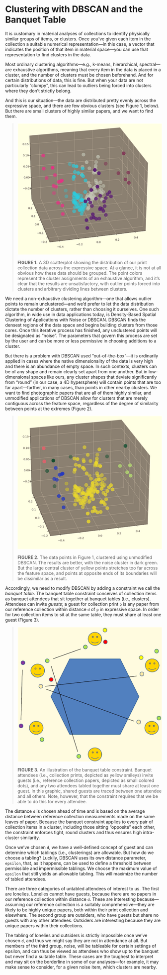 # Clustering with DBSCAN and the Banquet Table

It is customary in material analyses of collections to identify physically similar groups of items, or clusters. Once you’ve given each item in the collection a suitable numerical representation—in this case, a vector that indicates the position of that item in material space—you can use that representation to find clusters in the data.

Most ordinary clustering algorithms—e.g., k-means, hierarchical, spectral—are exhaustive algorithms, meaning that every item in the data is placed in a cluster, and the number of clusters must be chosen beforehand. And for certain distributions of data, this is fine. But when your data are not particularly “clumpy”, this can lead to outliers being forced into clusters where they don’t strictly belong.

And this is our situation—the data are distributed pretty evenly across the expressive space, and there are few obvious clusters (see Figure 1, below). But there are small clusters of highly similar papers, and we want to find them.

> ![Figure 1](fig/fig1.png)
>
> **FIGURE 1.** A 3D scatterplot showing the distribution of our print collection data across the expressive space. At a glance, it is not at all obvious how these data should be grouped. The point colors represent the cluster assignments of an exhaustive algorithm, and it’s clear that the results are unsatisfactory, with outlier points forced into clusters and arbitrary dividing lines between clusters.

We need a non-exhaustive clustering algorithm—one that allows outlier points to remain unclustered—and we’d prefer to let the data distribution dictate the number of clusters, rather than choosing it ourselves. One such algorithm, in wide use in data applications today, is Density-Based Spatial Clustering of Applications with Noise or DBSCAN. DBSCAN finds the densest regions of the data space and begins building clusters from those cores. Once this iterative process has finished, any unclustered points will be designated as “noise”. The parameters that govern this process are set by the user and can be more or less permissive in choosing additions to a cluster.

But there is a problem with DBSCAN used “out-of-the-box”—it is ordinarily applied in cases where the native dimensionality of the data is very high and there is an abundance of empty space. In such contexts, clusters can be of any shape and remain clearly set apart from one another. But in low-dimensional spaces like ours, any cluster shapes that deviate significantly from “round” (in our case, a 4D hypersphere) will contain points that are too far apart—farther, in many cases, than points in other nearby clusters. We want to find photographic papers that are all of them highly similar, and unmodified applications of DBSCAN allow for clusters that are merely contiguous across the feature space, regardless of the degree of similarity between points at the extremes (Figure 2).

> ![Figure 2](fig/fig2.png)
>
> **FIGURE 2.** The data points in Figure 1, clustered using unmodified DBSCAN. The results are better, with the noise cluster in dark green. But the large central cluster of yellow points stretches too far across the feature space, and points at opposite ends of its boundaries will be dissimilar as a result.

Accordingly, we need to modify DBSCAN by adding a constraint we call the _banquet table_. The banquet table constraint conceives of collection items as banquet attendees that sit together at banquet tables (i.e., clusters). Attendees can invite _guests_; a guest for collection print `p` is any paper from our reference collection within distance `d` of `p` in expressive space. In order for two collection items to sit at the same table, they must share at least one guest (Figure 3).

> ![Figure 3](fig/fig3.png)
>
> **FIGURE 3.** An illustration of the banquet table constraint. Banquet attendees (i.e., collection prints, depicted as yellow smileys) invite guests (i.e., reference collection papers, depicted as small colored dots), and any two attendees tabled together must share at least one guest. In this graphic, shared guests are traced between one attendee and all others. Note, however, that the constraint requires that we be able to do this for every attendee.

The distance `d` is chosen ahead of time and is based on the average distance between reference collection measurements made on the same leaves of paper. Because the banquet constraint applies to every pair of collection items in a cluster, including those sitting “opposite” each other, the constraint enforces tight, round clusters and thus ensures high intra-cluster similarity.

Once we’ve chosen `d`, we have a well-defined concept of guest and can determine which tablings (i.e., clusterings) are allowable. But how do we choose a tabling? Luckily, DBSCAN uses its own distance parameter, `epsilon`, that, as it happens, can be used to define a threshold between permissible and impermissible tablings. We choose the maximum value of `epsilon` that still yields an allowable tabling. This will maximize the number of tabled attendees.

There are three categories of untabled attendees of interest to us. The first are lonelies. Lonelies cannot have guests, because there are no papers in our reference collection within distance `d`. These are interesting because—assuming our reference collection is a suitably comprehensive—they are likely to be highly unique papers, both within their print collection and elsewhere. The second group are outsiders, who have guests but share no guests with any other attendees. Outsiders are interesting because they are unique papers within their collections. 

The tabling of lonelies and outsiders is strictly impossible once we’ve chosen `d`, and thus we might say they are not in attendance at all. But members of the third group, noise, will be tableable for certain settings of epsilon, and can thus be viewed as attendees who show up to the banquet but never find a suitable table. These cases are the toughest to interpret and may sit on the borderline in some of our analyses—for example, it may make sense to consider, for a given noise item, which clusters are nearby.
